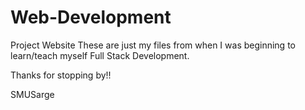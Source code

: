 # Web-Development
Project Website
These are just my files from when I was beginning to learn/teach myself Full Stack Development.

Thanks for stopping by!!

SMUSarge
